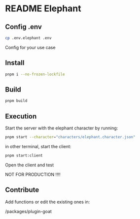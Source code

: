 # README Elephant

## Config .env

```bash
cp .env.elephant .env
```

Config for your use case

## Install

```bash
pnpm i --no-frozen-lockfile
```

## Build

```bash
pnpm build
```

## Execution

Start the server with the elephant character by running:

```bash
pnpm start --character="characters/elephant.character.json"
```
in other terminal, start the client:

```bash
pnpm start:client
```

Open the client and test


NOT FOR PRODUCTION !!!!


## Contribute

Add functions or edit the existing ones in:

/packages/plugin-goat